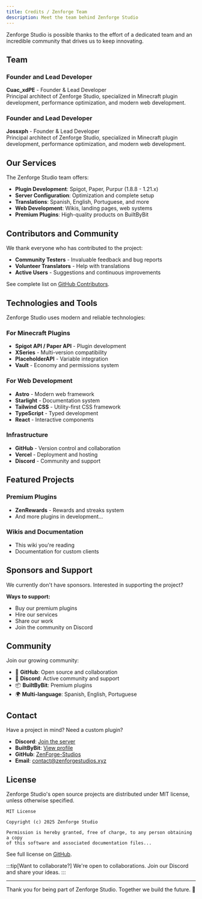 ```yaml
---
title: Credits / Zenforge Team
description: Meet the team behind Zenforge Studio
---
```


Zenforge Studio is possible thanks to the effort of a dedicated team and an incredible community that drives us to keep innovating.

## Team

### Founder and Lead Developer

**Cuac_xdPE** - Founder & Lead Developer  
Principal architect of Zenforge Studio, specialized in Minecraft plugin development, performance optimization, and modern web development.

### Founder and Lead Developer

**Jossxph** - Founder & Lead Developer  
Principal architect of Zenforge Studio, specialized in Minecraft plugin development, performance optimization, and modern web development.

## Our Services

The Zenforge Studio team offers:

- **Plugin Development**: Spigot, Paper, Purpur (1.8.8 - 1.21.x)
- **Server Configuration**: Optimization and complete setup
- **Translations**: Spanish, English, Portuguese, and more
- **Web Development**: Wikis, landing pages, web systems
- **Premium Plugins**: High-quality products on BuiltByBit

## Contributors and Community

We thank everyone who has contributed to the project:

- **Community Testers** - Invaluable feedback and bug reports
- **Volunteer Translators** - Help with translations
- **Active Users** - Suggestions and continuous improvements

See complete list on [GitHub Contributors](https://github.com/ZenForge-Studios).

## Technologies and Tools

Zenforge Studio uses modern and reliable technologies:

### For Minecraft Plugins
- **Spigot API / Paper API** - Plugin development
- **XSeries** - Multi-version compatibility
- **PlaceholderAPI** - Variable integration
- **Vault** - Economy and permissions system

### For Web Development
- **Astro** - Modern web framework
- **Starlight** - Documentation system
- **Tailwind CSS** - Utility-first CSS framework
- **TypeScript** - Typed development
- **React** - Interactive components

### Infrastructure
- **GitHub** - Version control and collaboration
- **Vercel** - Deployment and hosting
- **Discord** - Community and support

## Featured Projects

### Premium Plugins
- **ZenRewards** - Rewards and streaks system
- And more plugins in development...

### Wikis and Documentation
- This wiki you're reading
- Documentation for custom clients

## Sponsors and Support

We currently don't have sponsors. Interested in supporting the project?

**Ways to support:**
- Buy our premium plugins
- Hire our services
- Share our work
- Join the community on Discord

## Community

Join our growing community:

- 🌟 **GitHub**: Open source and collaboration
- 👥 **Discord**: Active community and support
- 📦 **BuiltByBit**: Premium plugins
- 🌍 **Multi-language**: Spanish, English, Portuguese

## Contact

Have a project in mind? Need a custom plugin?

- **Discord**: [Join the server](https://discord.gg/zenforge)
- **BuiltByBit**: [View profile](https://builtbybit.com/creators/cuac_xdpe.342395)
- **GitHub**: [ZenForge-Studios](https://github.com/ZenForge-Studios)
- **Email**: contact@zenforgestudios.xyz

## License

Zenforge Studio's open source projects are distributed under MIT license, unless otherwise specified.

```
MIT License

Copyright (c) 2025 Zenforge Studio

Permission is hereby granted, free of charge, to any person obtaining a copy
of this software and associated documentation files...
```

See full license on [GitHub](https://github.com/ZenForge-Studios).

:::tip[Want to collaborate?]
We're open to collaborations. Join our Discord and share your ideas.
:::

---

Thank you for being part of Zenforge Studio. Together we build the future. 🚀